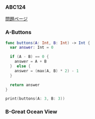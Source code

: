 ### ABC124
[問題ページ](https://atcoder.jp/contests/abc124/tasks)

### A-Buttons
```Swift
func buttons(A: Int, B: Int) -> Int {
  var answer: Int = 0

  if (A - B) == 0 {
    answer = A + B
  }  else {
    answer = (max(A, B) * 2) - 1
  }

  return answer
}

print(buttons(A: 3, B: 3))

```

### B-Great Ocean View
```Swift

```
